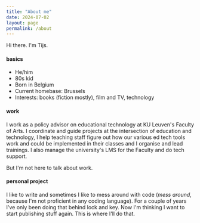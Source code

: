 ```yaml
---
title: "About me"
date: 2024-07-02
layout: page
permalink: /about
---
```


Hi there. I'm Tijs.

#### basics
- He/him
- 80s kid
- Born in Belgium
- Current homebase: Brussels
- Interests: books (fiction mostly), film and TV, technology

#### work
I work as a policy advisor on educational technology at KU Leuven's Faculty of Arts. I coordinate and guide projects at the intersection of education and technology, I help teaching staff figure out how our various ed tech tools work and could be implemented in their classes and I organise and lead trainings. I also manage the university's LMS for the Faculty and do tech support.

But I'm not here to talk about work. 

#### personal project
I like to write and sometimes I like to mess around with code (_mess around_, because I'm not proficient in any coding language). For a couple of years I've only been doing that behind lock and key. Now I'm thinking I want to start publishing stuff again. This is where I'll do that.
